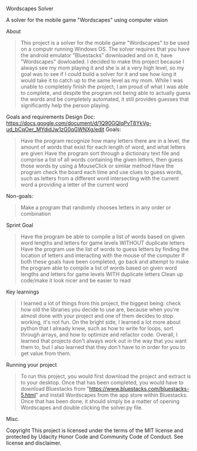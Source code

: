 Wordscapes Solver

A solver for the mobile game "Wordscapes" using computer vision

About
>This project is a solver for the mobile game "Wordscapes" to be used on a computr running Windows OS. The solver requires that you have the android emulator "Bluestacks" downloaded and on it, have "Wordscapes" dowloaded. I decided to make this project because I always see my mom playing it and she is at a very high level, so my goal was to see if I could build a solver for it and see how long it would take it to catch up to the same level as my mom. While I was unable to completely finish the project, I am proud of what I was able to complete, and despite the program not being able to actually guess the words and be completely automated, it still provides guesses that significantly help the person playing.


Goals and requirements
Design Doc: https://docs.google.com/document/d/1Q90GQIqPvT8YkVg-ud_bCqOer_MYdidJw1zG0qGWNXg/edit
Goals:
> Have the program recognize how many letters there are in a level, the amount of words that exist for each length of word, and what letters are given
> Have the program sort through a dictionary text file and comprise a list of all words containing the given letters, then guess those words by using a MouseClick or similar method
> Have the program check the board each time and use clues to guess words, such as letters from a different word intersecting with the current word a providing a letter of the current word

Non-goals: 
> Make a program that randomly chooses letters in any order or combination


Sprint Goal
> Have the program be able to compile a list of words based on given word lengths and letters for game levels WITHOUT duplicate letters
> Have the program use the list of words to guess letters by finding the location of letters and interacting with the mouse of the computer
> If both these goals have been completed, go back and attempt to make the program able to compile a list of words based on given word lengths and letters for game levels WITH duplicate letters
> Clean up code/make it look nicer and be easier to read


Key learnings
>I learned a lot of things from this project, the biggest being: check how old the libraries you decide to use are, because when you're almost done with your project and one of them decides to stop working, it's not fun. On the bright side, I learned a lot more about python that I already knew, such as how to write for loops, sort through arrays, and how to optimize and refactor code. Overall, I learned that projects don't always work out in the way that you want them to, but I also learned that they don't have to in order for you to get value from them.


Running your project
>To run this project, you would first download the project and extract is to your desktop. Once that has been completed, you would have to download Bluestacks from "https://www.bluestacks.com/bluestacks-5.html" and install Wordscapes from the app store within Bluestacks. Once that has been done, it should simply be a matter of opening Wordscapes and double clicking the solver.py file.


Misc.


Copyright
This project is licensed under the terms of the MIT license and protected by Udacity Honor Code and Community Code of Conduct. See license and disclaimer.
